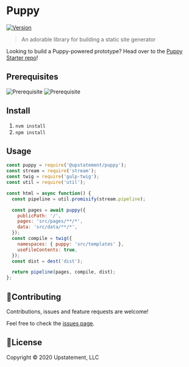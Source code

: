 # Puppy

[![Version](https://img.shields.io/npm/v/@upstatement/puppy)](https://npmjs.com/package/@upstatement/puppy)

> An adorable library for building a static site generator

Looking to build a Puppy-powered prototype? Head over to the [Puppy Starter repo](https://github.com/Upstatement/puppy-starter)!

## Prerequisites
![Prerequisite](https://img.shields.io/badge/node-10.13.0-blue.svg)
![Prerequisite](https://img.shields.io/badge/npm-6.4.1-blue.svg)

## Install

1. `nvm install`
2. `npm install`

## Usage

```js
const puppy = require('@upstatement/puppy');
const stream = require('stream');
const twig = require('gulp-twig');
const util = require('util');

const html = async function() {
  const pipeline = util.promisify(stream.pipeline);

  const pages = await puppy({
    publicPath: '/',
    pages: 'src/pages/**/*',
    data: 'src/data/**/*',
  });
  const compile = twig({
    namespaces: { puppy: 'src/templates' },
    useFileContents: true,
  });
  const dist = dest('dist');

  return pipeline(pages, compile, dist);
};

```

## 🤝Contributing

Contributions, issues and feature requests are welcome!

Feel free to check the [issues page](https://github.com/upstatement/puppy-starter/issues).

## 📝License

Copyright &copy; 2020 Upstatement, LLC

